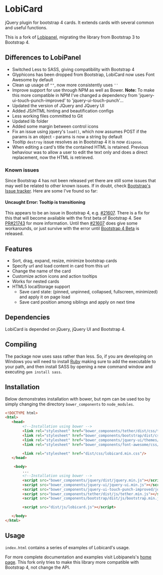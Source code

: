 # LobiCard

jQuery plugin for bootstrap 4 cards. It extends cards with several common and useful functions.

This is a fork of [Lobipanel](https://github.com/arboshiki/lobipanel), migrating the library from Bootstrap 3 to Bootstrap 4.

## Differences to LobiPanel

- Switched Less to SASS, giving compatibility with Bootstrap 4
- Glyphicons has been dropped from Bootstrap, LobiCard now uses Font Awesome by default
- Clean up usage of `""`, now more consistently uses `''`
- Improve support for use through NPM as well as Bower. **Note:** To make this more compatible in NPM I've changed a dependency from 'jquery-ui-touch-punch-improved' to 'jquery-ui-touch-punch'...
- Updated the version of JQuery and JQuery UI
- Added JS/HTML hinting and beautification configs
- Less working files committed to Git
- Updated lib folder
- Added some margin between control icons
- Fix an issue using jquery's `load()`, which now assumes POST if the params is an object - params is now a string by default
- Tooltip `destroy` issue resolves as in Bootstrap 4 it is now `dispose`.
- When editing a card's title the contained HTML is retained. Previous behaviour was to allow a user to edit the text only and does a direct replacement, now the HTML is retrieved.

### Known issues

Since Bootstrap 4 has not been released yet there are still some issues that may well be related to other known issues. If in doubt, check [Bootstrap's Issue tracker](https://github.com/twbs/bootstrap/issues). Here are some I've found so far:

#### Uncaught Error: Tooltip is transitioning

This appears to be an issue in Bootstrap 4, e.g. [#21607](https://github.com/twbs/bootstrap/issues/21607). There is a fix for this that will become available with the first beta of Bootstrap 4. See [PR#21743](https://github.com/twbs/bootstrap/pull/21743) for more information. Until then [#21607](https://github.com/twbs/bootstrap/issues/21607) does give some workarounds, or just survive with the error until [Bootstrap 4 Beta](https://github.com/twbs/bootstrap/milestone/41) is released.

## Features

- Sort, drag, expand, resize, minimize bootstrap cards
- Specify url and load content in card from this url
- Change the name of the card
- Customize action icons and action tooltips
- Works for nested cards
- HTML5 localStorage support
  - Save card state: (pinned, unpinned, collapsed, fullscreen, minimized) and apply it on page load
  - Save card position among siblings and apply on next time

## Dependencies

LobiCard is depended on jQuery, jQuery UI and Bootstrap 4.

## Compiling

The package now uses sass rather than less. So, if you are developing on Windows you will need to install [Ruby](https://rubyinstaller.org/downloads/) making sure to add the executable to your path, and then install SASS by opening a new command window and executing `gem install sass`.

## Installation

Below demonstrates installation with bower, but npm can be used too by simply changing the directory `bower_components` to `node_modules`.

```html
<!DOCTYPE html>
<html>
   <head>
        <!--Installation using bower -->
        <link rel="stylesheet" href="bower_components/tether/dist/css/tether.min.css"/>
        <link rel="stylesheet" href="bower_components/bootstrap/dist/css/bootstrap.min.css"/>
        <link rel="stylesheet" href="bower_components/jquery-ui/themes/ui-lightness/jquery-ui.min.css"/>
        <link rel="stylesheet" href="bower_components/font-awesome/css/font-awesome.min.css"/>

        <link rel="stylesheet" href="dist/css/lobicard.min.css"/>
   </head>

    <body>
        ...
        <!--Installation using bower -->
        <script src="bower_components/jquery/dist/jquery.min.js"></script>
        <script src="bower_components/jquery-ui/jquery-ui.min.js"></script>
        <script src="bower_components/jquery-ui-touch-punch-improved/jquery.ui.touch-punch-improved.js"></script>
        <script src="bower_components/tether/dist/js/tether.min.js"></script>
        <script src="bower_components/bootstrap/dist/js/bootstrap.min.js"></script>

        <script src="dist/js/lobicard.js"></script>

   </body>
</html>
```

## Usage

`index.html` contains a series of examples of Lobicard's usage.

For more complete documentation and examples visit Lobipanels's [home page](http://lobianijs.com/site/lobipanel). This fork only tries to make this library more compatible with Bootstrap 4, not change the API.
